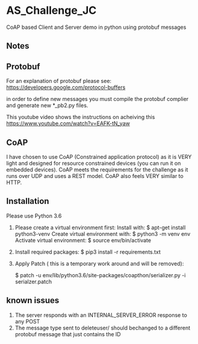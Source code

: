 # AS_Challenge_JC
CoAP based Client and Server demo in python using protobuf messages

## Notes


## Protobuf 

For an explanation of protobuf please see:
https://developers.google.com/protocol-buffers


in order to define new messages you must compile the protobuf complier and generate new *_pb2.py files.

This youtube video shows the instructions on acheiving this
https://www.youtube.com/watch?v=EAFK-tN_yaw

## CoAP

I have chosen to use CoAP (Constrained application protocol) as it is VERY light and designed for resource constrained devices (you can run it on embedded devices). 
CoAP meets the requirements for the challenge as it runs over UDP and uses a REST model. CoAP also feels VERY similar to HTTP.

## Installation
Please use Python 3.6


1.  Please create a virtual environment first:
    Install with:       $  apt-get install python3-venv
    Create virtual environment with: $ python3 -m venv env
    Activate virtual environment:  $ source env/bin/activate

2.  Install required packages:
    $ pip3 install -r requirements.txt

3.  Apply Patch ( this is a temporary work around and will be removed):

    $ patch -u env/lib/python3.6/site-packages/coapthon/serializer.py -i serialzer.patch 



## known issues

1. The server responds with an INTERNAL_SERVER_ERROR response to any POST 
2. The message type sent to deleteuser/ should bechanged to a different protobuf message that just contains the ID